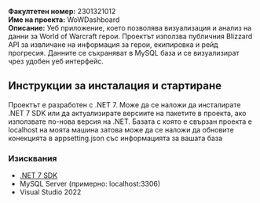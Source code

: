 **Факултетен номер:** 2301321012  
**Име на проекта:** WoWDashboard  
**Описание:** Уеб приложение, което позволява визуализация и анализ на данни за World of Warcraft герои. Проектът използва публичния Blizzard API за извличане на информация за герои, екипировка и рейд прогресия. Данните се съхраняват в MySQL база и се визуализират чрез удобен уеб интерфейс.

## Инструкции за инсталация и стартиране
Проектът е разработен с .NET 7. Може да се наложи да инсталирате .NET 7 SDK или да актуализирате версиите на пакетите в проекта, ако използвате по-нова версия на .NET. Базата с която е свързан проекта е localhost на моята машина затова може да се наложи да обновите конекцията в appsetting.json със информацията за вашата база

### Изисквания
- [.NET 7 SDK](https://dotnet.microsoft.com/en-us/download/dotnet/7.0)
- MySQL Server (примерно: localhost:3306)
- Visual Studio 2022 

